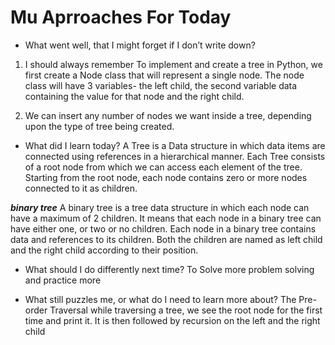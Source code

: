 # Mu Aprroaches For Today


- What went well, that I might forget if I don’t write down?
1. I should always remember To implement and create a tree in Python, we first create a Node class that will represent a single node. The node class will have 3 variables- the left child, the second variable data containing the value for that node and the right child.

2.  We can insert any number of nodes we want inside a tree, depending upon the type of tree being created.

- What did I learn today?
A Tree is a Data structure in which data items are connected using references in a hierarchical manner. Each Tree consists of a root node from which we can access each element of the tree. Starting from the root node, each node contains zero or more nodes connected to it as children.

***binary tree***
A binary tree is a tree data structure in which each node can have a maximum of 2 children.  It means that each node in a binary tree can have either one, or two or no children. Each node in a binary tree contains data and references to its children. Both the children are named as left child and the right child according to their position. 

- What should I do differently next time?
To Solve more problem solving and practice more 

- What still puzzles me, or what do I need to learn more about?
The Pre-order Traversal while traversing a tree, we see the root node for the first time and print it. It is then followed by recursion on the left and the right child